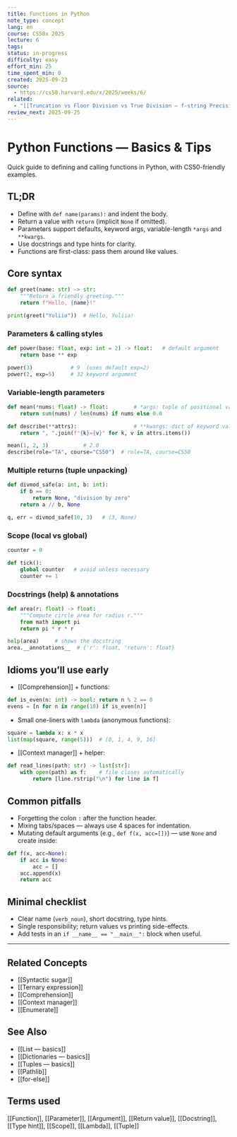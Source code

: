 ```yaml
---
title: Functions in Python
note_type: concept
lang: en
course: CS50x 2025
lecture: 6
tags:
status: in-progress
difficulty: easy
effort_min: 25
time_spent_min: 0
created: 2025-09-23
source:
  - https://cs50.harvard.edu/x/2025/weeks/6/
related:
  - "[[Truncation vs Floor Division vs True Division — f-string Precision]]"
review_next: 2025-09-25
---
```

# Python Functions — Basics & Tips

Quick guide to defining and calling functions in Python, with CS50-friendly examples.

## TL;DR
- Define with `def name(params):` and indent the body.
- Return a value with `return` (implicit `None` if omitted).
- Parameters support defaults, keyword args, variable-length `*args` and `**kwargs`.
- Use docstrings and type hints for clarity.
- Functions are first-class: pass them around like values.

## Core syntax
```python
def greet(name: str) -> str:
    """Return a friendly greeting."""
    return f"Hello, {name}!"

print(greet("Yuliia"))  # Hello, Yuliia!
```

### Parameters & calling styles
```python
def power(base: float, exp: int = 2) -> float:   # default argument
    return base ** exp

power(3)            # 9  (uses default exp=2)
power(2, exp=5)     # 32 keyword argument
```

### Variable-length parameters
```python
def mean(*nums: float) -> float:        # *args: tuple of positional values
    return sum(nums) / len(nums) if nums else 0.0

def describe(**attrs):                  # **kwargs: dict of keyword values
    return ", ".join(f"{k}={v}" for k, v in attrs.items())

mean(1, 2, 3)           # 2.0
describe(role="TA", course="CS50")  # role=TA, course=CS50
```

### Multiple returns (tuple unpacking)
```python
def divmod_safe(a: int, b: int):
    if b == 0:
        return None, "division by zero"
    return a // b, None

q, err = divmod_safe(10, 3)   # (3, None)
```

### Scope (local vs global)
```python
counter = 0

def tick():
    global counter   # avoid unless necessary
    counter += 1
```

### Docstrings (help) & annotations
```python
def area(r: float) -> float:
    """Compute circle area for radius r."""
    from math import pi
    return pi * r * r

help(area)     # shows the docstring
area.__annotations__  # {'r': float, 'return': float}
```

## Idioms you’ll use early
- [[Comprehension]] + functions:
```python
def is_even(n: int) -> bool: return n % 2 == 0
evens = [n for n in range(10) if is_even(n)]
```
- Small one-liners with `lambda` (anonymous functions):
```python
square = lambda x: x * x
list(map(square, range(5)))  # [0, 1, 4, 9, 16]
```
- [[Context manager]] + helper:
```python
def read_lines(path: str) -> list[str]:
    with open(path) as f:    # file closes automatically
        return [line.rstrip("\n") for line in f]
```

## Common pitfalls
- Forgetting the colon `:` after the function header.
- Mixing tabs/spaces — always use 4 spaces for indentation.
- Mutating default arguments (e.g., `def f(x, acc=[])`) — use `None` and create inside:
```python
def f(x, acc=None):
    if acc is None:
        acc = []
    acc.append(x)
    return acc
```

## Minimal checklist
- Clear name (`verb_noun`), short docstring, type hints.
- Single responsibility; return values vs printing side-effects.
- Add tests in an `if __name__ == "__main__":` block when useful.

---
## Related Concepts
- [[Syntactic sugar]]
- [[Ternary expression]]
- [[Comprehension]]
- [[Context manager]]
- [[Enumerate]]

## See Also
- [[List — basics]]
- [[Dictionaries — basics]]
- [[Tuples — basics]]
- [[Pathlib]]
- [[for-else]]

## Terms used
[[Function]], [[Parameter]], [[Argument]], [[Return value]], [[Docstring]], [[Type hint]], [[Scope]], [[Lambda]], [[Tuple]]
